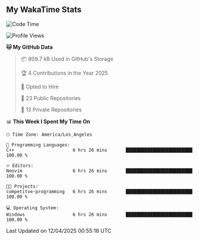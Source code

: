 ## My WakaTime Stats
<!--START_SECTION:waka-->
![Code Time](http://img.shields.io/badge/Code%20Time-222%20hrs%2039%20mins-blue)

![Profile Views](http://img.shields.io/badge/Profile%20Views-0-blue)

**🐱 My GitHub Data** 

> 📦 809.7 kB Used in GitHub's Storage 
 > 
> 🏆 4 Contributions in the Year 2025
 > 
> 💼 Opted to Hire
 > 
> 📜 23 Public Repositories 
 > 
> 🔑 13 Private Repositories 
 > 
📊 **This Week I Spent My Time On** 

```text
🕑︎ Time Zone: America/Los_Angeles

💬 Programming Languages: 
C++                      6 hrs 26 mins       █████████████████████████   100.00 % 

🔥 Editors: 
Neovim                   6 hrs 26 mins       █████████████████████████   100.00 % 

🐱‍💻 Projects: 
competitve-programming   6 hrs 26 mins       █████████████████████████   100.00 % 

💻 Operating System: 
Windows                  6 hrs 26 mins       █████████████████████████   100.00 % 
```


 Last Updated on 12/04/2025 00:55:16 UTC
<!--END_SECTION:waka-->
